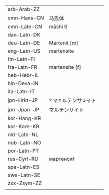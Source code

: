 | | | |
|-|-|-|
| arb-Arab-ZZ |  |  |
| cmn-Hans-CN | 马氏体 |  |
| cmn-Latn-CN | mǎshì tǐ |  |
| dan-Latn-DK |  |  |
| deu-Latn-DE | Martenit [m] |  |
| eng-Latn-US | martensite |  |
| fin-Latn-FI |  |  |
| fra-Latn-FR | martensite [f] |  |
| heb-Hebr-IL |  |  |
| hin-Deva-IN |  |  |
| ita-Latn-IT |  |  |
| jpn-Hrkt-JP | ? マ↑ルテンサ↓イト |  |
| jpn-Jpan-JP | マルテンサイト |  |
| kor-Hang-KR |  |  |
| kor-Kore-KR |  |  |
| nld-Latn-NL |  |  |
| nob-Latn-NO |  |  |
| por-Latn-PT |  |  |
| rus-Cyrl-RU | мартенси́т |  |
| spa-Latn-ES |  |  |
| swe-Latn-SE |  |  |
| zxx-Zsym-ZZ |  |  |
|  |  |  |

